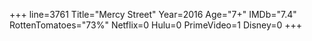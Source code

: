 +++
line=3761
Title="Mercy Street"
Year=2016
Age="7+"
IMDb="7.4"
RottenTomatoes="73%"
Netflix=0
Hulu=0
PrimeVideo=1
Disney=0
+++

